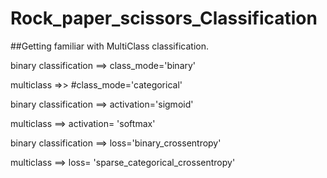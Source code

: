 # Rock_paper_scissors_Classification

##Getting familiar with MultiClass classification.


binary classification ==> class_mode='binary'
 
multiclass =>> #class_mode='categorical' 

binary classification ==> activation='sigmoid'

multiclass ==>  activation= 'softmax'

binary classification ==> loss='binary_crossentropy'

multiclass ==> loss= 'sparse_categorical_crossentropy'
 
